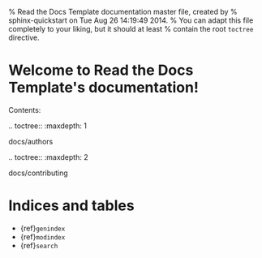 % Read the Docs Template documentation master file, created by
% sphinx-quickstart on Tue Aug 26 14:19:49 2014.
% You can adapt this file completely to your liking, but it should at least
% contain the root `toctree` directive.

# Welcome to Read the Docs Template's documentation!

Contents:

.. toctree::
   :maxdepth: 1

   docs/authors

.. toctree::
   :maxdepth: 2

   docs/contributing

# Indices and tables

- {ref}`genindex`
- {ref}`modindex`
- {ref}`search`
